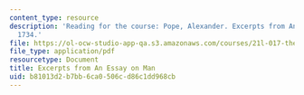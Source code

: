 ```yaml
---
content_type: resource
description: 'Reading for the course: Pope, Alexander. Excerpts from An Essay on Man,
  1734.'
file: https://ol-ocw-studio-app-qa.s3.amazonaws.com/courses/21l-017-the-art-of-the-probable-literature-and-probability-spring-2008/b81013d2b7bb6ca0506cd86c1dd968cb_pope_man.pdf
file_type: application/pdf
resourcetype: Document
title: Excerpts from An Essay on Man
uid: b81013d2-b7bb-6ca0-506c-d86c1dd968cb
---
```

